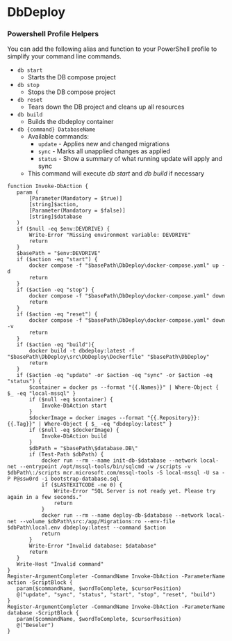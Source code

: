 # DbDeploy
 
### Powershell Profile Helpers

You can add the following alias and function to your PowerShell profile to simplify your command line commands.

- `db start`
	- Starts the DB compose project
- `db stop`
	- Stops the DB compose project
- `db reset`
	- Tears down the DB project and cleans up all resources
- `db build`
	- Builds the dbdeploy container
- `db {command} DatabaseName`
	- Available commands:
		- `update` - Applies new and changed migrations
		- `sync` - Marks all unapplied changes as applied
		- `status` - Show a summary of what running update will apply and sync
	- This command will execute *db start* and *db build* if necessary

 ```
function Invoke-DbAction {
	param (
		[Parameter(Mandatory = $true)]
		[string]$action,
		[Parameter(Mandatory = $false)]
		[string]$database
	)
	if ($null -eq $env:DEVDRIVE) {
        Write-Error "Missing environment variable: DEVDRIVE"
        return
	}
	$basePath = "$env:DEVDRIVE"
	if ($action -eq "start") {
		docker compose -f "$basePath\DbDeploy\docker-compose.yaml" up -d
		return
	}
	if ($action -eq "stop") {
		docker compose -f "$basePath\DbDeploy\docker-compose.yaml" down
		return
	}
	if ($action -eq "reset") {
		docker compose -f "$basePath\DbDeploy\docker-compose.yaml" down -v
		return
	}
	if ($action -eq "build"){
		docker build -t dbdeploy:latest -f "$basePath\DbDeploy\src\DbDeploy\Dockerfile" "$basePath\DbDeploy"
		return
	}
	if ($action -eq "update" -or $action -eq "sync" -or $action -eq "status") {
		$container = docker ps --format "{{.Names}}" | Where-Object { $_ -eq "local-mssql" }
		if ($null -eq $container) {
			Invoke-DbAction start
		}
		$dockerImage = docker images --format "{{.Repository}}:{{.Tag}}" | Where-Object { $_ -eq "dbdeploy:latest" }
		if ($null -eq $dockerImage) {
			Invoke-DbAction build
		}
		$dbPath = "$basePath\$database.DB\"
		if (Test-Path $dbPath) {
			docker run --rm --name init-db-$database --network local-net --entrypoint /opt/mssql-tools/bin/sqlcmd -w /scripts -v $dbPath\:/scripts mcr.microsoft.com/mssql-tools -S local-mssql -U sa -P P@ssw0rd -i bootstrap-database.sql
			if ($LASTEXITCODE -ne 0) {
				Write-Error "SQL Server is not ready yet. Please try again in a few seconds."
				return
			}
			docker run --rm --name deploy-db-$database --network local-net --volume $dbPath\src:/app/Migrations:ro --env-file $dbPath\local.env dbdeploy:latest --command $action
			return
		}
		Write-Error "Invalid database: $database"
		return
	}
	Write-Host "Invalid command"
}
Register-ArgumentCompleter -CommandName Invoke-DbAction -ParameterName action -ScriptBlock {
	param($commandName, $wordToComplete, $cursorPosition)
	@("update", "sync", "status", "start", "stop", "reset", "build")
}
Register-ArgumentCompleter -CommandName Invoke-DbAction -ParameterName database -ScriptBlock {
	param($commandName, $wordToComplete, $cursorPosition)
	@("Beseler")
}
```